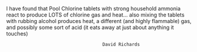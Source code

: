 I have found that Pool Chlorine tablets with strong household ammonia react
to produce LOTS of chlorine gas and heat... also mixing the tablets with
rubbing alcohol produces heat, a different (and highly flammable) gas, and
possibly some sort of acid (it eats away at just about anything it touches)

                                        David Richards